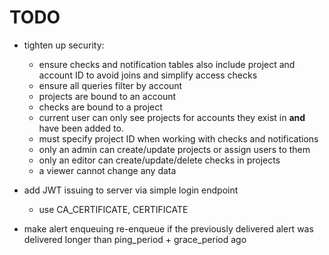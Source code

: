 # TODO

- tighten up security:
  - ensure checks and notification tables also include project and account ID to avoid joins and simplify access checks
  - ensure all queries filter by account
  - projects are bound to an account
  - checks are bound to a project
  - current user can only see projects for accounts they exist in **and** have been added to.
  - must specify project ID when working with checks and notifications
  - only an admin can create/update projects or assign users to them
  - only an editor can create/update/delete checks in projects
  - a viewer cannot change any data

- add JWT issuing to server via simple login endpoint
  - use CA_CERTIFICATE, CERTIFICATE

- make alert enqueuing re-enqueue if the previously delivered alert was delivered longer than ping_period + grace_period ago
